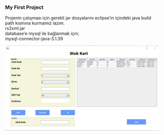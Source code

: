 ### My First Project

Projenin çalışması için gerekli jar dosyalarını eclipse'in içindeki java build path kısmına kurmamız lazım. <br>
rs2xml.jar <br>
database'e mysql ile bağlanmak için; <br> 
mysql-connector-java-5.1.39 <br> 

![image](https://raw.githubusercontent.com/batuhangokalp/case-project/main/img/Screenshot_1.png)
